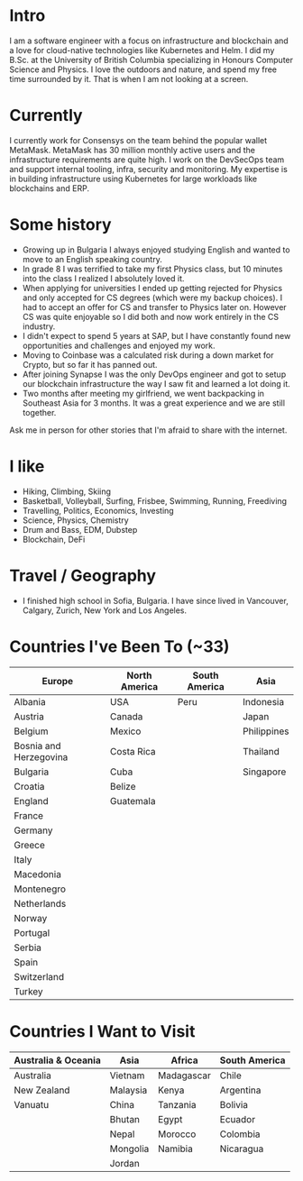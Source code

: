 # Intro

I am a software engineer with a focus on infrastructure and blockchain and a love for cloud-native technologies like Kubernetes and Helm. I did my B.Sc. at the University of British Columbia specializing in Honours Computer Science and Physics. I love the outdoors and nature, and spend my free time surrounded by it. That is when I am not looking at a screen.

# Currently

I currently work for Consensys on the team behind the popular wallet MetaMask. MetaMask has 30 million monthly active users and the infrastructure requirements are quite high. I work on the DevSecOps team and support internal tooling, infra, security and monitoring. My expertise is in building infrastructure using Kubernetes for large workloads like blockchains and ERP.

# Some history

- Growing up in Bulgaria I always enjoyed studying English and wanted to move to an English speaking country.
- In grade 8 I was terrified to take my first Physics class, but 10 minutes into the class I realized I absolutely loved it.
- When applying for universities I ended up getting rejected for Physics and only accepted for CS degrees (which were my backup choices). I had to accept an offer for CS and transfer to Physics later on. However CS was quite enjoyable so I did both and now work entirely in the CS industry.
- I didn't expect to spend 5 years at SAP, but I have constantly found new opportunities and challenges and enjoyed my work.
- Moving to Coinbase was a calculated risk during a down market for Crypto, but so far it has panned out.
- After joining Synapse I was the only DevOps engineer and got to setup our blockchain infrastructure the way I saw fit and learned a lot doing it.
- Two months after meeting my girlfriend, we went backpacking in Southeast Asia for 3 months. It was a great experience and we are still together.

Ask me in person for other stories that I'm afraid to share with the internet.

# I like
- Hiking, Climbing, Skiing
- Basketball, Volleyball, Surfing, Frisbee, Swimming, Running, Freediving
- Travelling, Politics, Economics, Investing
- Science, Physics, Chemistry
- Drum and Bass, EDM, Dubstep
- Blockchain, DeFi

# Travel / Geography

- I finished high school in Sofia, Bulgaria. I have since lived in Vancouver, Calgary, Zurich, New York and Los Angeles. 

# Countries I've Been To (~33)

| Europe                 | North America | South America | Asia        |
| ---------------------- | ------------- | ------------- | ----------- |
| Albania                | USA           | Peru          | Indonesia   |
| Austria                | Canada        |               | Japan       |
| Belgium                | Mexico        |               | Philippines |
| Bosnia and Herzegovina | Costa Rica    |               | Thailand    |
| Bulgaria               | Cuba          |               | Singapore   |
| Croatia                | Belize        |               |             |
| England                | Guatemala     |               |             |
| France                 |               |               |             |
| Germany                |               |               |             |
| Greece                 |               |               |             |
| Italy                  |               |               |             |
| Macedonia              |               |               |             |
| Montenegro             |               |               |             |
| Netherlands            |               |               |             |
| Norway                 |               |               |             |
| Portugal               |               |               |             |
| Serbia                 |               |               |             |
| Spain                  |               |               |             |
| Switzerland            |               |               |             |
| Turkey                 |               |               |             |

# Countries I Want to Visit

| Australia & Oceania | Asia     | Africa     | South America |
| ------------------- | -------- | ---------- | ------------- |
| Australia           | Vietnam  | Madagascar | Chile         |
| New Zealand         | Malaysia | Kenya      | Argentina     |
| Vanuatu             | China    | Tanzania   | Bolivia       |
|                     | Bhutan   | Egypt      | Ecuador       |
|                     | Nepal    | Morocco    | Colombia      |
|                     | Mongolia | Namibia    | Nicaragua     |
|                     | Jordan   |            |               |
